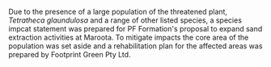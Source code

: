 Due to the presence of a large population of the threatened plant, *Tetratheca glaundulosa* and a range of other listed species, a species impcat statement was prepared for PF Formation's proposal to expand sand extraction activities at Maroota.  To mitigate impacts the core area of the population was set aside and a rehabilitation plan for the affected areas was prepared by Footprint Green Pty Ltd.






